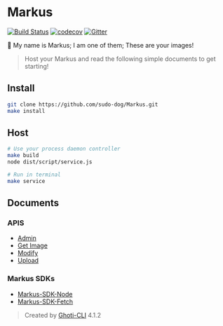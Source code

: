 # Markus

[![Build Status](https://travis-ci.org/sudo-dog/Markus.svg?branch=master)](https://travis-ci.org/sudo-dog/Markus)
[![codecov](https://codecov.io/gh/sudo-dog/Markus/branch/master/graph/badge.svg)](https://codecov.io/gh/sudo-dog/Markus)
[![Gitter](https://badges.gitter.im/WMXPY/Markus.svg)](https://gitter.im/Markus?utm_source=badge&utm_medium=badge&utm_campaign=pr-badge)

:rainbow: My name is Markus; I am one of them; These are your images!

> Host your Markus and read the following simple documents to get starting!

## Install

```bash
git clone https://github.com/sudo-dog/Markus.git
make install
```

## Host

```bash
# Use your process daemon controller
make build
node dist/script/service.js

# Run in terminal
make service
```

## Documents

### APIS

-   [Admin](https://github.com/sudo-dog/Markus/wiki/Admin-Testing-API)
-   [Get Image](https://github.com/sudo-dog/Markus/wiki/Get-Image-API)
-   [Modify](https://github.com/sudo-dog/Markus/wiki/Modify-Image-API)
-   [Upload](https://github.com/sudo-dog/Markus/wiki/Upload-Image-API)

### Markus SDKs

-   [Markus-SDK-Node](https://github.com/sudo-dog/Markus-SDK-Node)
-   [Markus-SDK-Fetch](https://github.com/sudo-dog/Markus-SDK-Fetch)

> Created by [Ghoti-CLI](https://github.com/WMXPY/Ghoti-CLI/) 4.1.2
